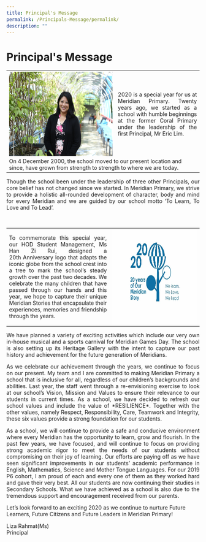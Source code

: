 ```yaml
---
title: Principal's Message
permalink: /Principals-Message/permalink/
description: ""
---
```

# Principal's Message

<table frame="void;">
  <tr>
    <td><img style="width:2490px;height:220px; float:left" src="/images/About%20As/Liza%20Rahmat%20MPS.jpg"></td>
    <td><p align="justify">2020 is a special year for us at Meridian Primary. Twenty years ago, we started as a school with humble beginnings at the former Coral Primary under the leadership of the first Principal, Mr Eric Lim.</p>
		</td>
  </tr>
	<tr>
		<td colspan="2">On 4 December 2000, the school moved to our present location and since, have grown from strength to strength to where we are today.</td>
	</tr>
</table>

<p align="justify">Though the school been under the leadership of three other Principals, our core belief has not changed since we started. In Meridian Primary, we strive to provide a holistic all-rounded development of character, body and mind for every Meridian and we are guided by our school motto ‘To Learn, To Love and To Lead’.</p>

<br>
<table style="width:100%;" border="0">
  <tbody><tr>
    <td><p align="justify">To commemorate this special year, our HOD Student Management, Ms Han Zi Rui, designed a 20th&nbsp;Anniversary logo that adapts the iconic globe from the school crest into a tree to mark the school’s steady growth over the past two decades. We celebrate the many children that have passed through our hands and this year, we hope to capture their unique Meridian Stories that encapsulate their experiences, memories and friendship through the years.</p></td>
    <td><img style="width:4500px;height:250px; float:right" src="/images/About%20As/2020.jpg"></td>
  </tr>
</tbody></table>

<p align="justify">We have planned a variety of exciting activities which include our very own in-house musical and a sports carnival for Meridian Games Day. The school is also setting up its Heritage Gallery with the intent to capture our past history and achievement for the future generation of Meridians.</p>

<p align="justify">As we celebrate our achievement through the years, we continue to focus on our present. My team and I are committed to making Meridian Primary a school that is inclusive for all, regardless of our children’s backgrounds and abilities. Last year, the staff went through a re-envisioning exercise to look at our school’s Vision, Mission and Values to ensure their relevance to our students in current times. As a school, we have decided to refresh our school values and include the value of&nbsp;*RESILIENCE*. Together with the other values, namely Respect, Responsibility, Care, Teamwork and Integrity, these six values provide a strong foundation for our students.</p>

<p align="justify">As a school, we will continue to provide a safe and conducive environment where every Meridian has the opportunity to learn, grow and flourish. In the past few years, we have focused, and will continue to focus on providing strong academic rigor to meet the needs of our students without compromising on their joy of learning. Our efforts are paying off as we have seen significant improvements in our students’ academic performance in English, Mathematics, Science and Mother Tongue Languages. For our 2019 P6 cohort, I am proud of each and every one of them as they worked hard and gave their very best. All our students are now continuing their studies in Secondary Schools. What we have achieved as a school is also due to the tremendous support and encouragement received from our parents.</p>

Let’s look forward to an exciting 2020 as we continue to nurture Future Learners, Future Citizens and Future Leaders in Meridian Primary!

Liza Rahmat(Ms)<br>
Principal